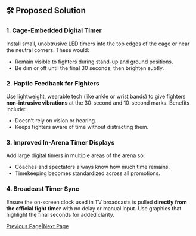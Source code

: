 ## 🛠️ Proposed Solution

### 1. Cage-Embedded Digital Timer  
Install small, unobtrusive LED timers into the top edges of the cage or near the neutral corners. These would:

- Remain visible to fighters during stand-up and ground positions.
- Be dim or off until the final 30 seconds, then brighten subtly.

### 2. Haptic Feedback for Fighters  
Use lightweight, wearable tech (like ankle or wrist bands) to give fighters **non-intrusive vibrations** at the 30-second and 10-second marks. Benefits include:

- Doesn’t rely on vision or hearing.  
- Keeps fighters aware of time without distracting them.  

### 3. Improved In-Arena Timer Displays  
Add large digital timers in multiple areas of the arena so:

- Coaches and spectators always know how much time remains.  
- Timekeeping becomes standardized across all promotions.

### 4. Broadcast Timer Sync  
Ensure the on-screen clock used in TV broadcasts is pulled **directly from the official fight timer** with no delay or manual input. Use graphics that highlight the final seconds for added clarity.

[Previous Page](README.md)|[Next Page](Benefits.md)
